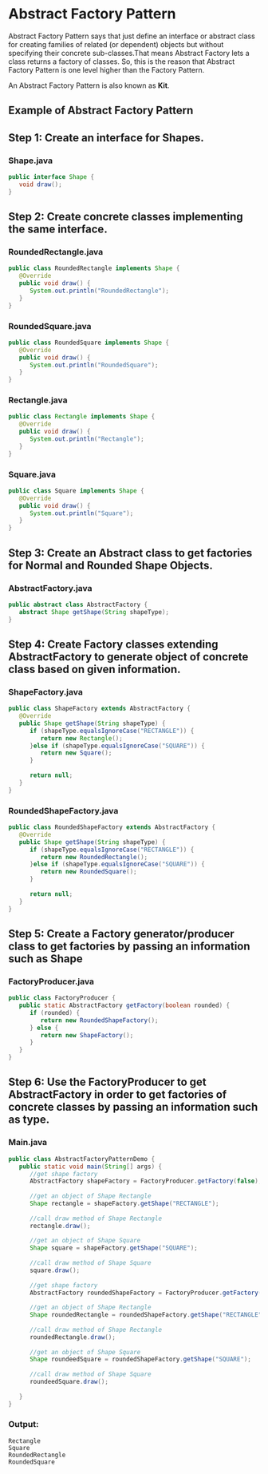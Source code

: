 # Abstract Factory Pattern
Abstract Factory Pattern says that just define an interface or abstract class for creating families of related (or dependent) objects but without specifying their concrete sub-classes.That means Abstract Factory lets a class returns a factory of classes. So, this is the reason that Abstract Factory Pattern is one level higher than the Factory Pattern.

An Abstract Factory Pattern is also known as **Kit**.

## Example of Abstract Factory Pattern

## Step 1: Create an interface for Shapes.

### Shape.java

```java
public interface Shape {
   void draw();
}
```


## Step 2: Create concrete classes implementing the same interface.

### RoundedRectangle.java

```java
public class RoundedRectangle implements Shape {
   @Override
   public void draw() {
      System.out.println("RoundedRectangle");
   }
}
```

### RoundedSquare.java

```java
public class RoundedSquare implements Shape {
   @Override
   public void draw() {
      System.out.println("RoundedSquare");
   }
}
```

### Rectangle.java

```java
public class Rectangle implements Shape {
   @Override
   public void draw() {
      System.out.println("Rectangle");
   }
}
```

### Square.java

```java
public class Square implements Shape {
   @Override
   public void draw() {
      System.out.println("Square");
   }
}
```

## Step 3: Create an Abstract class to get factories for Normal and Rounded Shape Objects.

### AbstractFactory.java

```java
public abstract class AbstractFactory {
   abstract Shape getShape(String shapeType);
}
```

## Step 4: Create Factory classes extending AbstractFactory to generate object of concrete class based on given information.

### ShapeFactory.java

```java
public class ShapeFactory extends AbstractFactory {
   @Override
   public Shape getShape(String shapeType) {    
      if (shapeType.equalsIgnoreCase("RECTANGLE")) {
         return new Rectangle();         
      }else if (shapeType.equalsIgnoreCase("SQUARE")) {
         return new Square();
      }	 
      
      return null;
   }
}
```

### RoundedShapeFactory.java

```java
public class RoundedShapeFactory extends AbstractFactory {
   @Override
   public Shape getShape(String shapeType) {    
      if (shapeType.equalsIgnoreCase("RECTANGLE")) {
         return new RoundedRectangle();         
      }else if (shapeType.equalsIgnoreCase("SQUARE")) {
         return new RoundedSquare();
      }	 
      
      return null;
   }
}
```

## Step 5: Create a Factory generator/producer class to get factories by passing an information such as Shape

### FactoryProducer.java

```java
public class FactoryProducer {
   public static AbstractFactory getFactory(boolean rounded) {   
      if (rounded) {
         return new RoundedShapeFactory();         
      } else {
         return new ShapeFactory();
      }
   }
}
```

## Step 6: Use the FactoryProducer to get AbstractFactory in order to get factories of concrete classes by passing an information such as type.

### Main.java

```java
public class AbstractFactoryPatternDemo {
   public static void main(String[] args) {
      //get shape factory
      AbstractFactory shapeFactory = FactoryProducer.getFactory(false);
      
      //get an object of Shape Rectangle
      Shape rectangle = shapeFactory.getShape("RECTANGLE");
      
      //call draw method of Shape Rectangle
      rectangle.draw();
      
      //get an object of Shape Square 
      Shape square = shapeFactory.getShape("SQUARE");
      
      //call draw method of Shape Square
      square.draw();
      
      //get shape factory
      AbstractFactory roundedShapeFactory = FactoryProducer.getFactory(true);
      
      //get an object of Shape Rectangle
      Shape roundedRectangle = roundedShapeFactory.getShape("RECTANGLE");
      
      //call draw method of Shape Rectangle
      roundedRectangle.draw();
      
      //get an object of Shape Square 
      Shape roundeedSquare = roundedShapeFactory.getShape("SQUARE");
      
      //call draw method of Shape Square
      roundeedSquare.draw();
      
   }
}
```

### Output:

```
Rectangle
Square
RoundedRectangle
RoundedSquare
```
